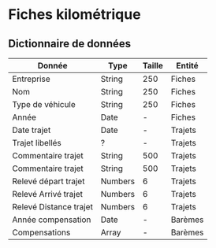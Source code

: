 # Fiches kilométrique

## Dictionnaire de données

| Donnée | Type | Taille | Entité |
|--------|------|--------|--------|
|Entreprise |String|250|Fiches|
|Nom |String|250|Fiches|
|Type de véhicule |String|250|Fiches|
|Année |Date|-|Fiches|
|Date trajet |Date|-|Trajets|
|Trajet libellés |?|-|Trajets|
|Commentaire trajet |String|500|Trajets|
|Commentaire trajet |String|500|Trajets|
|Relevé départ trajet |Numbers|6|Trajets|
|Relevé Arrivé trajet |Numbers|6|Trajets|
|Relevé Distance trajet |Numbers|6|Trajets|
|Année compensation |Date|-|Barèmes |
|Compensations |Array|-|Barèmes |
